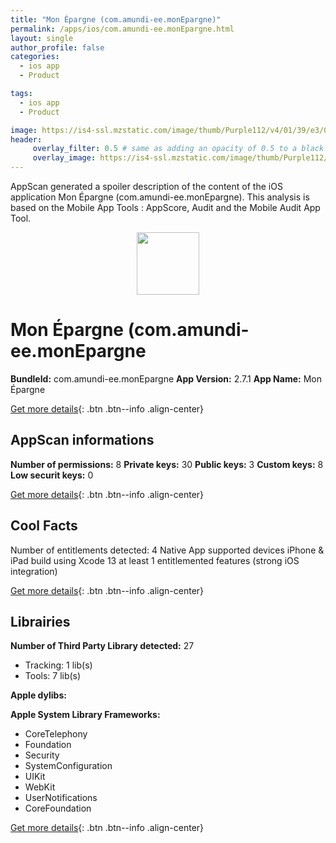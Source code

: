 ```yaml
---
title: "Mon Épargne (com.amundi-ee.monEpargne)"
permalink: /apps/ios/com.amundi-ee.monEpargne.html
layout: single
author_profile: false
categories: 
  - ios app 
  - Product 

tags: 
  - ios app 
  - Product 

image: https://is4-ssl.mzstatic.com/image/thumb/Purple112/v4/01/39/e3/0139e341-e034-8e0c-4392-8d50de55a48d/AppIcon-AEE-1x_U007emarketing-0-7-0-85-220.png/512x512bb.jpg
header: 
     overlay_filter: 0.5 # same as adding an opacity of 0.5 to a black background
     overlay_image: https://is4-ssl.mzstatic.com/image/thumb/Purple112/v4/01/39/e3/0139e341-e034-8e0c-4392-8d50de55a48d/AppIcon-AEE-1x_U007emarketing-0-7-0-85-220.png/512x512bb.jpg
---
```

AppScan generated a spoiler description of the content of the iOS application Mon Épargne (com.amundi-ee.monEpargne). This analysis is based on the Mobile App Tools : AppScore, Audit and the Mobile Audit App Tool.

  
  
<div style="text-align: center;"><img src="https://is4-ssl.mzstatic.com/image/thumb/Purple112/v4/01/39/e3/0139e341-e034-8e0c-4392-8d50de55a48d/AppIcon-AEE-1x_U007emarketing-0-7-0-85-220.png/512x512bb.jpg" width="100" height="100"></div>  
  
# Mon Épargne (com.amundi-ee.monEpargne

**BundleId:** com.amundi-ee.monEpargne
**App Version:** 2.7.1
**App Name:** Mon Épargne


[Get more details](/pricing.html){: .btn .btn--info .align-center}  
  
## AppScan informations 

**Number of permissions:** 8
**Private keys:** 30
**Public keys:** 3
**Custom keys:** 8
**Low securit keys:** 0
  
[Get more details](/pricing.html){: .btn .btn--info .align-center}

## Cool Facts

Number of entitlements detected: 4
Native App
supported devices iPhone & iPad
build using Xcode 13
at least 1 entitlemented features (strong iOS integration)
  
[Get more details](/pricing.html){: .btn .btn--info .align-center}

## Librairies 
**Number of Third Party Library detected:** 27
- Tracking: 1 lib(s)
- Tools: 7 lib(s)

**Apple dylibs:**


**Apple System Library Frameworks:**
- CoreTelephony
- Foundation
- Security
- SystemConfiguration
- UIKit
- WebKit
- UserNotifications
- CoreFoundation


  
[Get more details](/pricing.html){: .btn .btn--info .align-center}

